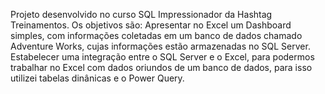 Projeto desenvolvido no curso SQL Impressionador da Hashtag Treinamentos.
Os objetivos são:
Apresentar no Excel um Dashboard simples, com informações coletadas em um banco de dados chamado Adventure Works, cujas informações estão armazenadas no SQL Server.
Estabelecer uma integração entre o SQL Server e o Excel, para podermos trabalhar no Excel com dados oriundos de um banco de dados, para isso utilizei tabelas dinânicas e o Power Query.
